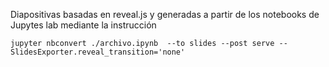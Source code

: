 Diapositivas basadas en reveal.js y generadas a partir de los notebooks de Jupytes lab mediante la instrucción

```
jupyter nbconvert ./archivo.ipynb  --to slides --post serve --SlidesExporter.reveal_transition='none'


